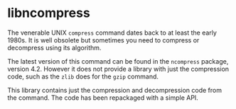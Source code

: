 
# libncompress

The venerable UNIX `compress` command dates back to at least the
early 1980s. It is well obsolete but sometimes you need to compress or
decompress using its algorithm.

The latest version of this command can be found in the `ncompress`
package, version 4.2.  However it does not provide a library with just
the compression code, such as the `zlib` does for the `gzip` command.

This library contains just the compression and decompression code from
the command.  The code has been repackaged with a simple API.

